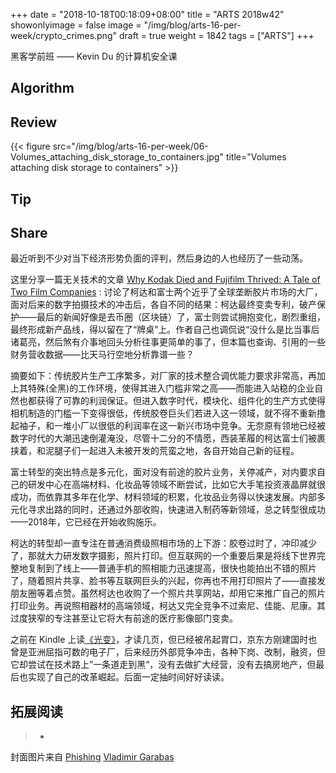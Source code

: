 +++
date = "2018-10-18T00:18:09+08:00"
title = "ARTS 2018w42"
showonlyimage = false
image = "/img/blog/arts-16-per-week/crypto_crimes.png"
draft = true
weight = 1842
tags = ["ARTS"]
+++

黑客学前班 —— Kevin Du 的计算机安全课
<!--more-->

## Algorithm

## Review 

{{< figure src="/img/blog/arts-16-per-week/06-Volumes_attaching_disk_storage_to_containers.jpg" title="Volumes attaching disk storage to containers" >}}

## Tip

## Share

最近听到不少对当下经济形势负面的评判，然后身边的人也经历了一些动荡。

这里分享一篇无关技术的文章 [Why Kodak Died and Fujifilm Thrived: A Tale of Two Film Companies](https://petapixel.com/2018/10/19/why-kodak-died-and-fujifilm-thrived-a-tale-of-two-film-companies/) : 讨论了柯达和富士两个近乎了全球垄断胶片市场的大厂，面对后来的数字拍摄技术的冲击后，各自不同的结果：柯达最终变卖专利，破产保护——最后的新闻好像是去币圈（区块链）了，富士则尝试拥抱变化，剧烈重组，最终形成新产品线，得以留在了“牌桌”上。作者自己也调侃说“没什么是比当事后诸葛亮，然后煞有介事地回头分析往事更简单的事了，但本篇也查询、引用的一些财务营收数据——比天马行空地分析靠谱一些？

摘要如下：传统胶片生产工序繁多，对厂家的技术整合调优能力要求非常高，再加上其特殊(全黑)的工作环境，使得其进入门槛非常之高——而能进入站稳的企业自然也都获得了可靠的利润保证。但进入数字时代，模块化、组件化的生产方式使得相机制造的门槛一下变得很低，传统胶卷巨头们若进入这一领域，就不得不重新撸起袖子，和一堆小厂以很低的利润率在这一新兴市场中竞争。无奈原有领地已经被数字时代的大潮迅速倒灌淹没，尽管十二分的不情愿，西装革履的柯达富士们被裹挟着，和泥腿子们一起进入未被开发的荒蛮之地，各自开始自己新的征程。

富士转型的突出特点是多元化，面对没有前途的胶片业务，关停减产，对内要求自己的研发中心在高端材料、化妆品等领域不断尝试，比如它大手笔投资液晶屏就很成功，而依靠其多年在化学、材料领域的积累，化妆品业务得以快速发展。内部多元化寻求出路的同时，还通过外部收购，快速进入制药等新领域，总之转型很成功——2018年，它已经在开始收购施乐。

柯达的转型却一直专注在普通消费级照相市场的上下游：胶卷过时了，冲印减少了，那就大力研发数字摄影，照片打印。但互联网的一个重要后果是将线下世界完整地复制到了线上——普通手机的照相能力迅速提高，很快也能拍出不错的照片了，随着照片共享、脸书等互联网巨头的兴起，你再也不用打印照片了——直接发朋友圈等着点赞。虽然柯达也收购了一个照片共享网站，却用它来推广自己的照片打印业务。再说照相器材的高端领域，柯达又完全竞争不过索尼、佳能、尼康。其过度狭窄的专注甚至让它将大有前途的医疗影像部门变卖。

之前在 Kindle 上读[《光变》](https://book.douban.com/subject/26771893/)，才读几页，但已经被吊起胃口，京东方刚建国时也曾是亚洲屈指可数的电子厂，后来经历外部竞争冲击，各种下岗、改制，融资，但它却尝试在技术路上”一条道走到黑“，没有去做扩大经营，没有去搞房地产，但最后也实现了自己的改革崛起。后面一定抽时间好好读读。

## 拓展阅读

> - 

封面图片来自 [Phishing](https://dribbble.com/shots/4451041-Phishing) <a href="https://dribbble.com/VladimirGarabas"><i class="fa fa-dribbble" aria-hidden="true"></i> Vladimir Garabas</a>